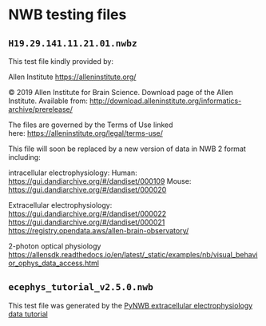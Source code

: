 # NWB testing files

## `H19.29.141.11.21.01.nwbz`

This test file kindly provided by:

Allen Institute
https://alleninstitute.org/

© 2019 Allen Institute for Brain Science. Download page of the Allen Institute. Available from: http://download.alleninstitute.org/informatics-archive/prerelease/

The files are governed by the Terms of Use linked here: https://alleninstitute.org/legal/terms-use/

This file will soon be replaced by a new version of data in NWB 2 format including:

intracellular electrophysiology:
Human: https://gui.dandiarchive.org/#/dandiset/000109
Mouse: https://gui.dandiarchive.org/#/dandiset/000020

Extracellular electrophysiology:
https://gui.dandiarchive.org/#/dandiset/000022
https://gui.dandiarchive.org/#/dandiset/000021
https://registry.opendata.aws/allen-brain-observatory/

2-photon optical physiology
https://allensdk.readthedocs.io/en/latest/_static/examples/nb/visual_behavior_ophys_data_access.html



## `ecephys_tutorial_v2.5.0.nwb`

This test file was generated by the [PyNWB extracellular electrophysiology data tutorial](https://pynwb.readthedocs.io/en/stable/tutorials/domain/ecephys.html)
